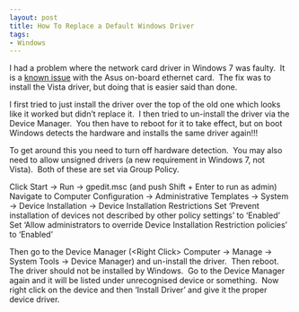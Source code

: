 ```yaml
---
layout: post
title: How To Replace a Default Windows Driver
tags:
- Windows
---
```


I had a problem where the network card driver in Windows 7 was faulty. 
It is a [known
issue](http://windowsfixup.com/2009/08/windows-7-freezes-during-network-file-copying/)
with the Asus on-board ethernet card.  The fix was to install the Vista
driver, but doing that is easier said than done.

I first tried to just install the driver over the top of the old one
which looks like it worked but didn’t replace it.  I then tried to
un-install the driver via the Device Manager.  You then have to reboot
for it to take effect, but on boot Windows detects the hardware and
installs the same driver again!!!

To get around this you need to turn off hardware detection.  You may
also need to allow unsigned drivers (a new requirement in Windows 7, not
Vista).  Both of these are set via Group Policy.

Click Start -&gt; Run -&gt; gpedit.msc (and push Shift + Enter to run as
admin) Navigate to Computer Configuration -&gt; Administrative Templates
-&gt; System -&gt; Device Installation -&gt; Device Installation
Restrictions Set ‘Prevent installation of devices not described by other
policy settings’ to ‘Enabled’ Set ‘Allow administrators to override
Device Installation Restriction policies’ to ‘Enabled’

Then go to the Device Manager (&lt;Right Click&gt; Computer -&gt; Manage
-&gt; System Tools -&gt; Device Manager) and un-install the driver. 
Then reboot.  The driver should not be installed by Windows.  Go to the
Device Manager again and it will be listed under unrecognised device or
something.  Now right click on the device and then ‘Install Driver’ and
give it the proper device driver.
